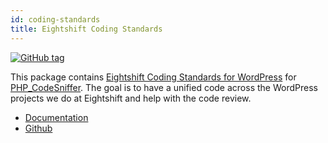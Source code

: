 ```yaml
---
id: coding-standards
title: Eightshift Coding Standards
---
```


[![GitHub tag](https://img.shields.io/github/tag/infinum/eightshift-coding-standards.svg?style=for-the-badge)](https://github.com/infinum/eightshift-coding-standards)

This package contains [Eightshift Coding Standards for WordPress](https://handbook.infinum.co/books/wordpress) for [PHP_CodeSniffer](https://github.com/squizlabs/PHP_CodeSniffer/). The goal is to have a unified code across the WordPress projects we do at Eightshift and help with the code review.

* [Documentation](https://github.com/infinum/eightshift-coding-standards/wiki)
* [Github](https://github.com/infinum/eightshift-coding-standards)
